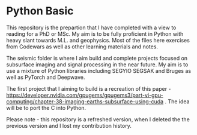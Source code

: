 # Python Basic 


This repository is the prepartion that I have completed with a view to reading for a PhD or MSc. My aim is to be fully proficient in Python with heavy slant towards M.L. and geophysics. Most of the files here exercises from Codewars as well as other learning materials and notes. 

The seismic folder is where I aim build and complete projects focused on subsurface imaging and signal processing in the near future. My aim is to use a mixture of Python libraries including SEGYIO SEGSAK and Bruges as well as PyTorch and Deepwave.  

The first project that I aiming to build is a recreation of this paper - https://developer.nvidia.com/gpugems/gpugems3/part-vi-gpu-computing/chapter-38-imaging-earths-subsurface-using-cuda . The idea will be to port the C into Python.

Please note - this repository is a refreshed version, when I deleted the the previous version and I lost my contribution history.   
